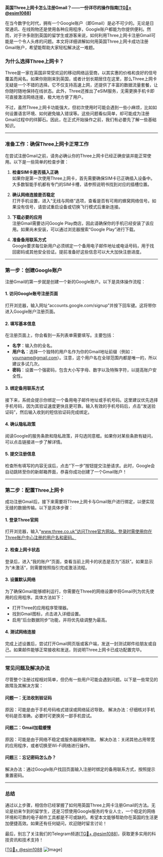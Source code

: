**英国Three上网卡怎么注册Gmail？——一份详尽的操作指南[[TG💪+ @esim1088](https://t.me/s/esim1088)]**

在当今数字化时代，拥有一个Google账户（即Gmail）是必不可少的。无论是日常通讯、在线购物还是使用各种应用程序，Google账户都能为你提供便利。然而，对于许多刚到英国的留学生或游客来说，如何利用Three上网卡注册Gmail可能是一个令人头疼的问题。本文将详细讲解如何用英国Three上网卡成功注册Gmail账户，希望能帮助大家轻松解决这一难题。

### **为什么选择Three上网卡？**

Three是一家在英国非常受欢迎的移动网络运营商，以其实惠的价格和良好的信号覆盖而闻名。如果你刚刚来到英国，或者计划长期居住在这里，那么Three上网卡无疑是一个不错的选择。它不仅支持高速上网，还提供了丰富的数据流量套餐，让你随时随地保持在线状态。此外，Three还推出了eSIM服务，无需更换手机卡即可直接激活网络连接，极大地方便了用户。

不过，虽然Three上网卡功能强大，但初次使用时可能会遇到一些小麻烦，比如如何设置语言环境、如何避免输入错误等。这些问题看似简单，却可能成为注册Gmail过程中的绊脚石。因此，在正式开始操作之前，我们有必要先了解一些基础知识。

---

### **准备工作：确保Three上网卡正常工作**

在尝试注册Gmail之前，请务必确认你的Three上网卡已经正确安装并能正常使用。以下是一些简单的检查步骤：

1. **检查SIM卡是否插入正确**  
   如果你是第一次使用Three上网卡，首先需要确保SIM卡已正确插入设备中。大多数智能手机都有专门的SIM卡槽，请参照说明书找到对应的插槽位置。

2. **确认网络连接是否稳定**  
   打开手机设置，进入“无线与网络”选项，查看是否有可用的蜂窝网络信号。如果没有信号，请尝试重启设备或切换飞行模式后重新连接。

3. **下载必要的应用**  
   注册Gmail需要访问Google Play商店，因此请确保你的手机已经安装了该应用。如果尚未安装，可以通过浏览器搜索“Google Play”进行下载。

4. **准备备用联系方式**  
   Google要求每位新用户必须绑定一个备用电子邮件地址或电话号码，用于找回密码或其他安全验证。提前准备好这些信息可以大大加快注册进度。

---

### **第一步：创建Google账户**

注册Gmail的第一步就是创建一个新的Google账户。以下是具体操作流程：

#### **1. 访问Google账号注册页面**
打开浏览器，输入网址“accounts.google.com/signup”并按下回车键。这将带你进入Google账户注册页面。

#### **2. 填写基本信息**
在注册页面上，你会看到一系列表单需要填写。主要包括：
- **名字**：输入你的全名。
- **用户名**：选择一个独特的用户名作为你的Gmail地址前缀（例如：yourname@gmail.com）。注意，这个用户名在全球范围内都是唯一的，所以建议多试几次。
- **密码**：设置一个强密码，包含大小写字母、数字以及特殊字符，以提高账户安全性。

#### **3. 绑定备用联系方式**
接下来，系统会提示你绑定一个备用电子邮件地址或手机号码。这里建议优先选择手机号码，因为其验证速度更快且更可靠。输入有效的手机号码后，点击“发送验证码”，然后输入收到的短信验证码完成绑定。

#### **4. 确认隐私政策**
阅读Google的服务条款和隐私政策，并勾选同意框。如果你对某些条款有疑问，可以点击链接进一步了解详情。

#### **5. 提交注册信息**
检查所有填写的内容无误后，点击“下一步”按钮提交注册请求。此时，Google会自动跳转至你的新邮箱界面，恭喜你成功创建了一个Gmail账户！

---

### **第二步：配置Three上网卡**

成功注册Gmail后，接下来需要将Three上网卡与Gmail账户进行绑定，以便实现无缝的数据传输。以下是具体步骤：

#### **1. 登录Three官网**
打开浏览器，输入“www.three.co.uk”访问Three官方网站。登录时需使用你在Three账户中心注册的用户名和密码。

#### **2. 检查上网卡状态**
登录后，进入“我的账户”页面，查看当前上网卡的状态是否为“活跃”。如果显示为“未激活”，则需要按照指引完成激活流程。

#### **3. 设置默认网络**
为了确保Gmail能够顺利运行，你需要在Three的网络设置中将Gmail列为优先使用的应用程序。具体方法如下：
- 打开Three的应用程序管理器。
- 找到Gmail图标，点击进入详细设置。
- 启用“后台数据同步”功能，并将优先级调整为最高。

#### **4. 测试网络连接**
完成上述设置后，尝试打开Gmail网页版或客户端，发送一封测试邮件给朋友或自己。如果邮件能够正常接收和发送，则说明Three上网卡已成功配置完毕。

---

### **常见问题及解决办法**

尽管整个注册过程相对简单，但仍有一些用户可能会遇到问题。以下是一些常见的故障及其解决方案：

#### **问题一：无法收到验证码**
原因：可能是由于手机号码格式错误或网络延迟导致。
解决办法：仔细核对手机号码是否准确，必要时可更换另一部手机尝试。

#### **问题二：Gmail加载缓慢**
原因：可能是由于网络不稳定或服务器拥堵所致。
解决办法：关闭其他占用带宽的应用程序，或者切换至Wi-Fi网络进行操作。

#### **问题三：忘记密码怎么办？**
解决办法：通过Google账户找回页面输入注册时绑定的备用联系方式，按照提示重置密码。

---

### **总结**

通过以上步骤，相信你已经掌握了如何用英国Three上网卡注册Gmail的方法。无论是初来乍到的留学生，还是习惯使用Google服务的专业人士，一个稳定的网络环境和可靠的电子邮件工具都是不可或缺的。希望本文能够帮助你在英国的生活更加便捷高效。如果还有任何疑问，欢迎随时留言讨论！

最后，别忘了关注我们的Telegram频道[[TG💪+ @esim1088](https://t.me/s/esim1088)]，获取更多实用的科技资讯和技术支持！  

[[TG💪+ @esim1088](https://t.me/s/esim1088) ![Image](https://i.postimg.cc/4NQfJmqS/Snipaste-2025-05-13-00-14-12.png)]